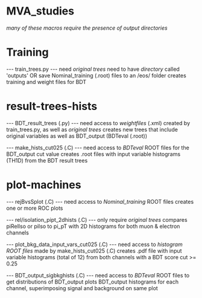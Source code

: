 # MVA_studies
*many of these macros require the presence of output directories*

# Training
--- train_trees.py ---
need *original trees*
need to have *directory* called 'outputs' OR save Nominal_training (.root) files to an /eos/ folder
creates training and weight files for BDT

# result-trees-hists
--- BDT_result_trees (.py) ---
need access to *weightfiles* (.xml) created by train_trees.py, as well as *original trees*
creates new trees that include original variables as well as BDT_output (BDTeval (.root))

--- make_hists_cut025 (.C) ---
need access to *BDTeval* ROOT files for the BDT_output cut value
creates .root files with input variable histograms (TH1D) from the BDT result trees

# plot-machines
--- rejBvsSplot (.C) ---
need access to *Nominal_training* ROOT files
creates one or more ROC plots

--- rel/isolation_pipt_2dhists (.C) ---
only require *original trees*
compares piRelIso or piIso to pi_pT with 2D histograms for both muon & electron channels

--- plot_bkg_data_input_vars_cut025 (.C) ---
need access to *histogram ROOT files* made by make_hists_cut025 (.C)
creates .pdf file with input variable histograms (total of 12) from both channels with a BDT score cut >= 0.25

--- BDT_output_sigbkghists (.C) ---
need access to *BDTeval* ROOT files to get distributions of BDT_output
plots BDT_output histograms for each channel, superimposing signal and background on same plot

